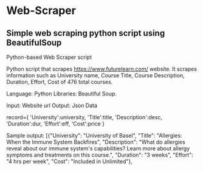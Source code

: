 # Web-Scraper
## Simple web scraping python script using BeautifulSoup

Python-based Web Scraper script

Python script that scrapes https://www.futurelearn.com/ website. It scrapes information such as University name, Course Title, Course Description, Duration, Effort, Cost of 476 total courses.

Language: Python
Libraries: Beautiful Soup.

Input: Website url
Output: Json Data

record={
         'University':university,
         'Title':title,
         'Description':desc,
         'Duration':dur,
         'Effort':eff,
         'Cost':price
         }  

Sample output:
[{"University": "University of Basel", "Title": "Allergies: When the Immune System Backfires", "Description": "What do allergies reveal about our immune system's capabilities? Learn more about allergy symptoms and treatments on this course.", "Duration": "3 weeks", "Effort": "4 hrs per week", "Cost": "Included in Unlimited"},

